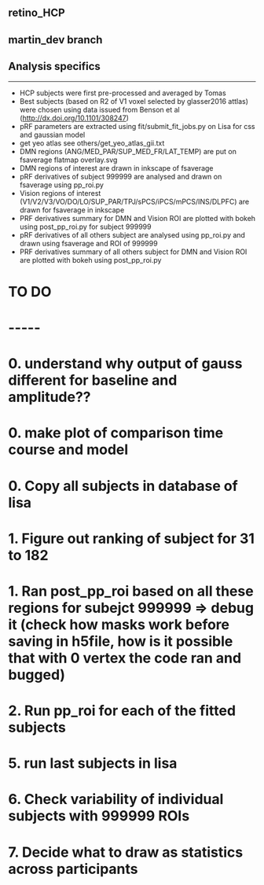 ## retino_HCP

martin_dev branch
-----------------

## Analysis specifics
---------------------
- HCP subjects were first pre-processed and averaged by Tomas
- Best subjects (based on R2 of V1 voxel selected by glasser2016 attlas) were chosen using data
  issued from Benson et al (http://dx.doi.org/10.1101/308247)
- pRF parameters are extracted using fit/submit_fit_jobs.py on Lisa for css and gaussian model
- get yeo atlas see others/get_yeo_atlas_gii.txt
- DMN regions (ANG/MED_PAR/SUP_MED_FR/LAT_TEMP) are put on fsaverage flatmap overlay.svg
- DMN regions of interest are drawn in inkscape of fsaverage
- pRF derivatives of subject 999999 are analysed and drawn on fsaverage using pp_roi.py
- Vision regions of interest (V1/V2/V3/VO/DO/LO/SUP_PAR/TPJ/sPCS/iPCS/mPCS/INS/DLPFC) are drawn for fsaverage in inkscape
- PRF derivatives summary for DMN and Vision ROI are plotted with bokeh using post_pp_roi.py for subject 999999
- pRF derivatives of all others subject are analysed using pp_roi.py and drawn using fsaverage and ROI of 999999
- PRF derivatives summary of all others subject for DMN and Vision ROI are plotted with bokeh using post_pp_roi.py

# TO DO
# -----
# 0. understand why output of gauss different for baseline and amplitude??
# 0. make plot of comparison time course and model

# 0. Copy all subjects in database of lisa
# 1. Figure out ranking of subject for 31 to 182

# 1. Ran post_pp_roi based on all these regions for subejct 999999 => debug it (check how masks work before saving in h5file, how is it possible that with 0 vertex the code ran and bugged)
# 2. Run pp_roi for each of the fitted subjects
# 5. run last subjects in lisa

# 6. Check variability of individual subjects with 999999 ROIs
# 7. Decide what to draw as statistics across participants
